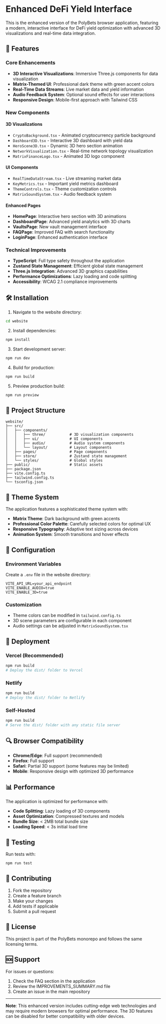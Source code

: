 # Enhanced DeFi Yield Interface

This is the enhanced version of the PolyBets browser application, featuring a modern, interactive interface for DeFi yield optimization with advanced 3D visualizations and real-time data integration.

## 🚀 Features

### Core Enhancements
- **3D Interactive Visualizations**: Immersive Three.js components for data visualization
- **Matrix-Themed UI**: Professional dark theme with green accent colors
- **Real-Time Data Streams**: Live market data and yield information
- **Audio Feedback System**: Optional sound effects for user interactions
- **Responsive Design**: Mobile-first approach with Tailwind CSS

### New Components

#### 3D Visualizations
- `CryptoBackground.tsx` - Animated cryptocurrency particle background
- `Dashboard3D.tsx` - Interactive 3D dashboard with yield data
- `HeroScene3D.tsx` - Dynamic 3D hero section animation
- `NetworkVisualization.tsx` - Real-time network topology visualization
- `MatrixFinanceLogo.tsx` - Animated 3D logo component

#### UI Components
- `RealTimeDataStream.tsx` - Live streaming market data
- `KeyMetrics.tsx` - Important yield metrics dashboard
- `ThemeControls.tsx` - Theme customization controls
- `MatrixSoundSystem.tsx` - Audio feedback system

#### Enhanced Pages
- **HomePage**: Interactive hero section with 3D animations
- **DashboardPage**: Advanced yield analytics with 3D charts
- **VaultsPage**: New vault management interface
- **FAQPage**: Improved FAQ with search functionality
- **LoginPage**: Enhanced authentication interface

### Technical Improvements
- **TypeScript**: Full type safety throughout the application
- **Zustand State Management**: Efficient global state management
- **Three.js Integration**: Advanced 3D graphics capabilities
- **Performance Optimizations**: Lazy loading and code splitting
- **Accessibility**: WCAG 2.1 compliance improvements

## 🛠 Installation

1. Navigate to the website directory:
```bash
cd website
```

2. Install dependencies:
```bash
npm install
```

3. Start development server:
```bash
npm run dev
```

4. Build for production:
```bash
npm run build
```

5. Preview production build:
```bash
npm run preview
```

## 📁 Project Structure

```
website/
├── src/
│   ├── components/
│   │   ├── three/           # 3D visualization components
│   │   ├── ui/              # UI components
│   │   ├── audio/           # Audio system components
│   │   └── layout/          # Layout components
│   ├── pages/               # Page components
│   ├── store/               # Zustand state management
│   └── styles/              # Global styles
├── public/                  # Static assets
├── package.json
├── vite.config.ts
├── tailwind.config.ts
└── tsconfig.json
```

## 🎨 Theme System

The application features a sophisticated theme system with:
- **Matrix Theme**: Dark background with green accents
- **Professional Color Palette**: Carefully selected colors for optimal UX
- **Responsive Typography**: Adaptive text sizing across devices
- **Animation System**: Smooth transitions and hover effects

## 🔧 Configuration

### Environment Variables
Create a `.env` file in the website directory:
```env
VITE_API_URL=your_api_endpoint
VITE_ENABLE_AUDIO=true
VITE_ENABLE_3D=true
```

### Customization
- Theme colors can be modified in `tailwind.config.ts`
- 3D scene parameters are configurable in each component
- Audio settings can be adjusted in `MatrixSoundSystem.tsx`

## 🚀 Deployment

### Vercel (Recommended)
```bash
npm run build
# Deploy the dist/ folder to Vercel
```

### Netlify
```bash
npm run build
# Deploy the dist/ folder to Netlify
```

### Self-Hosted
```bash
npm run build
# Serve the dist/ folder with any static file server
```

## 🔍 Browser Compatibility

- **Chrome/Edge**: Full support (recommended)
- **Firefox**: Full support
- **Safari**: Partial 3D support (some features may be limited)
- **Mobile**: Responsive design with optimized 3D performance

## 📊 Performance

The application is optimized for performance with:
- **Code Splitting**: Lazy loading of 3D components
- **Asset Optimization**: Compressed textures and models
- **Bundle Size**: < 2MB total bundle size
- **Loading Speed**: < 3s initial load time

## 🧪 Testing

Run tests with:
```bash
npm run test
```

## 🤝 Contributing

1. Fork the repository
2. Create a feature branch
3. Make your changes
4. Add tests if applicable
5. Submit a pull request

## 📝 License

This project is part of the PolyBets monorepo and follows the same licensing terms.

## 🆘 Support

For issues or questions:
1. Check the FAQ section in the application
2. Review the IMPROVEMENTS_SUMMARY.md file
3. Create an issue in the main repository

---

**Note**: This enhanced version includes cutting-edge web technologies and may require modern browsers for optimal performance. The 3D features can be disabled for better compatibility with older devices.
